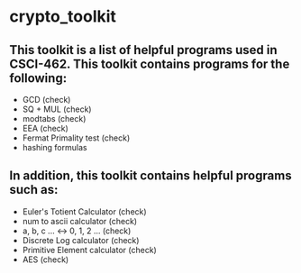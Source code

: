 # crypto_toolkit
## This toolkit is a list of helpful programs used in CSCI-462. This toolkit contains programs for the following: 
- GCD (check)
- SQ + MUL (check)
- modtabs (check)
- EEA (check)
- Fermat Primality test (check) 
- hashing formulas
## In addition, this toolkit contains helpful programs such as: 
- Euler's Totient Calculator (check) 
- num to ascii calculator (check) 
- a, b, c ... <-> 0, 1, 2 ... (check) 
- Discrete Log calculator (check)
- Primitive Element calculator (check)
- AES (check)

